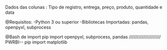 Dados das colunas : Tipo de registro, entrega, preço, produto, quantidade e data



 @Requisitos:
-Python 3 ou superior
-Bibliotecas Importadas: pandas, openpyxl, subprocess



@Bash de import
pip import openpyxl, subprocess, pandas
////////////////////
PWRBI--
pip import matplotlib
